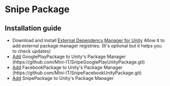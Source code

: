 # Snipe Package


## Installation guide

<ul>
<li> Download and install <a href="https://github.com/googlesamples/unity-jar-resolver/blob/master/external-dependency-manager-latest.unitypackage">External Dependency Manager for Unity</a>
Allow it to add external package manager registries. (It's optional but it helps you to check updates)
<li> <a href="https://docs.unity3d.com/Manual/upm-ui-giturl.html">Add</a> GooglePlayPackage to Unity's Package Manager (https://github.com/Mini-IT/SnipeGooglePlayUnityPackage.git)
<li> <a href="https://docs.unity3d.com/Manual/upm-ui-giturl.html">Add</a> FacebookPackage to Unity's Package Manager (https://github.com/Mini-IT/SnipeFacebookUnityPackage.git)
<li> <a href="https://docs.unity3d.com/Manual/upm-ui-giturl.html">Add</a> SnipePackage to Unity's Package Manager
</ul>
